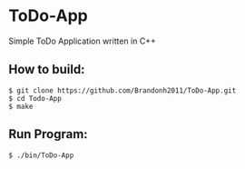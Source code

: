 # ToDo-App
Simple ToDo Application written in C++

## How to build:

``` 
$ git clone https://github.com/Brandonh2011/ToDo-App.git 
$ cd Todo-App
$ make
```

## Run Program:
```$ ./bin/ToDo-App``` 

